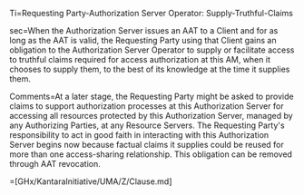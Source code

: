 Ti=Requesting Party-Authorization Server Operator: Supply-Truthful-Claims

sec=When the Authorization Server issues an AAT to a Client and for as long as the AAT is valid, the Requesting Party using that Client gains an obligation to the Authorization Server Operator to supply or facilitate access to truthful claims required for access authorization at this AM, when it chooses to supply them, to the best of its knowledge at the time it supplies them.

Comments=At a later stage, the Requesting Party might be asked to provide claims to support authorization processes at this Authorization Server for accessing all resources protected by this Authorization Server, managed by any Authorizing Parties, at any Resource Servers. The Requesting Party's responsibility to act in good faith in interacting with this Authorization Server begins now because factual claims it supplies could be reused for more than one access-sharing relationship. This obligation can be removed through AAT revocation.

=[GHx/KantaraInitiative/UMA/Z/Clause.md]



